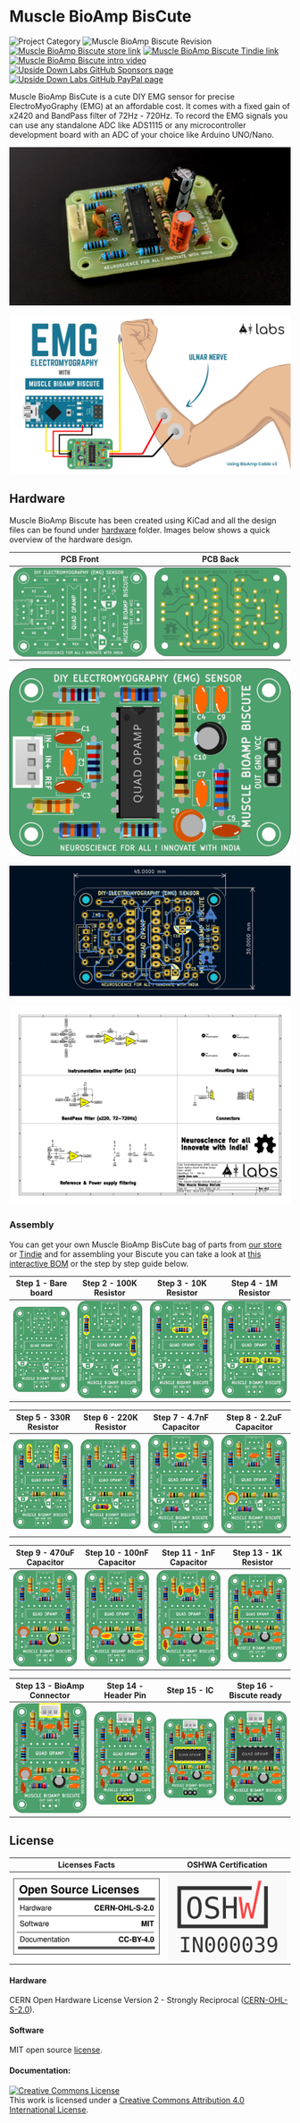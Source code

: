 # Muscle BioAmp BisCute

![Project Category](https://img.shields.io/badge/Category-Bioelectronics/Neuroscience-gold) 
![Muscle BioAmp Biscute Revision](https://img.shields.io/badge/Version-0.1-success)
[![Muscle BioAmp Biscute store link](https://img.shields.io/badge/Buy-Store_(India)-white)](https://store.upsidedownlabs.tech/product/muscle-bioamp-biscute-diy/)
[![Muscle BioAmp Biscute Tindie link](https://img.shields.io/badge/Buy-Tindie-cyan)](https://www.tindie.com/products/upsidedownlabs/muscle-bioamp-biscute-diy-muscle-sensor/)
[![Muscle BioAmp Biscute intro video ](https://img.shields.io/badge/Intro-YouTube-red)](https://www.youtube.com/watch?v=ujFsAE0E0nk) 
[![Upside Down Labs GitHub Sponsors page ](https://img.shields.io/badge/Support-GitHub_Sponsor-00B5AC)](https://github.com/sponsors/upsidedownlabs) 
[![Upside Down Labs GitHub PayPal page](https://img.shields.io/badge/Support-PayPal-00B5AC)](https://paypal.me/upsidedownlabs)

Muscle BioAmp BisCute is a cute DIY EMG sensor for precise ElectroMyoGraphy (EMG) at an affordable cost. It comes with a fixed gain of x2420 and BandPass filter of 72Hz - 720Hz. To record the EMG signals you can use any standalone ADC like ADS1115 or any microcontroller development board with an ADC of your choice like Arduino UNO/Nano.

![Upside Down Labs BioAmp EXG Pill Assembled](graphics/board/MuscleBioAmpBisCute.jpg)

![Upside Down Labs BioAmp EXG Pill Assembled](graphics/ElectrodePlacementExample.jpg)



## Hardware

Muscle BioAmp Biscute has been created using KiCad and all the design files can be found under [hardware](hardware/) folder. Images below shows a quick overview of the hardware design.

| PCB Front           |  PCB Back |
| :-------------------------: | :-------------------------: |
| ![Upside Down Labs Muscle BioAmp BisCute front](graphics/board/front.png)  | ![Upside Down Labs Muscle BioAmp BisCute back](graphics/board/back.png) |

![Upside Down Labs Muscle BioAmp BisCute front annotated](graphics/board/annotated.png)

![Upside Down Labs Muscle BioAmp BisCute dimensions](graphics/board/dimensions.png)

![Upside Down Labs Muscle BioAmp BisCute schematic](graphics/schematic.png)

### Assembly

You can get your own Muscle BioAmp BisCute bag of parts from [our store](https://store.upsidedownlabs.tech/product/muscle-bioamp-biscute-diy/) or [Tindie](https://www.tindie.com/products/upsidedownlabs/muscle-bioamp-biscute-diy-muscle-sensor/) and for assembling your Biscute you can take a look at [this interactive BOM](https://upsidedownlabs.github.io/Muscle-BioAmp-BisCute/) or the step by step guide below. 

| Step 1 - Bare board | Step 2 - 100K Resistor | Step 3 - 10K Resistor| Step 4 - 1M Resistor|
| :----: | :----: | :----: | :----: |
| ![](graphics/Assembly/pngs/001_Board.png)|![](graphics/Assembly/pngs/002_100K_Resistor.png)|![](graphics/Assembly/pngs/003_10K_Resistors.png)|![](graphics/Assembly/pngs/004_1M_Resistors.png)|

| Step 5 - 330R Resistor | Step 6 - 220K Resistor | Step 7 - 4.7nF Capacitor | Step 8 - 2.2uF Capacitor |
| :----: | :----: | :----: | :----: |
| ![](graphics/Assembly/pngs/005_330R_Resistors.png)|![](graphics/Assembly/pngs/006_220K_Resistor.png)|![](graphics/Assembly/pngs/007_4.7nF_Capacitor.png)|![](graphics/Assembly/pngs/008_2.2uF_Capacitor.png)|

| Step 9 - 470uF Capacitor | Step 10 - 100nF Capacitor | Step 11 - 1nF Capacitor | Step 13 - 1K Resistor |
| :----: | :----: | :----: | :----: |
| ![](graphics/Assembly/pngs/009_470uF_Capacitor.png)|![](graphics/Assembly/pngs/010_100nF_Capacitors.png)|![](graphics/Assembly/pngs/011_1nF_Capacitors.png)|![](graphics/Assembly/pngs/012_1K_Resistor.png)|

| Step 13 - BioAmp Connector | Step 14 - Header Pin | Step 15 - IC | Step 16 - Biscute ready |
| :----: | :----: | :----: | :----: |
| ![](graphics/Assembly/pngs/013_Connector.png)|![](graphics/Assembly/pngs/014_HeaderPin.png)|![](graphics/Assembly/pngs/015_IC.png)|![](graphics/Assembly/pngs/016_BisCute.png)|

## License

| Licenses Facts              |  OSHWA Certification |
| :-------------------------: | :-------------------------: |
| <a href="LICENSE.md"><img src="graphics/misc/Licenses_facts.svg" width="400" alt="Open Source Licenses Facts"/></a>  | <a href="https://certification.oshwa.org/in000026.html"><img src="graphics/misc/OSHW_mark_IN000039.svg" width="300" alt="Open Source Hardware Certification mark"/></a> | 

#### Hardware
CERN Open Hardware License Version 2 - Strongly Reciprocal ([CERN-OHL-S-2.0](https://spdx.org/licenses/CERN-OHL-S-2.0.html)).

#### Software
MIT open source [license](http://opensource.org/licenses/MIT).

#### Documentation:
<a rel="license" href="http://creativecommons.org/licenses/by/4.0/"><img alt="Creative Commons License" style="border-width:0" src="https://i.creativecommons.org/l/by/4.0/88x31.png" /></a><br />This work is licensed under a <a rel="license" href="http://creativecommons.org/licenses/by/4.0/">Creative Commons Attribution 4.0 International License</a>.
